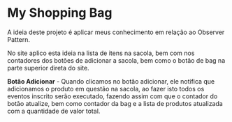# My Shopping Bag

A ideia deste projeto é aplicar meus conhecimento em relação ao Observer Pattern.

No site aplico esta ideia na lista de itens na sacola, bem com nos contadores dos botões de adicionar a sacola, bem como o botão de bag na parte superior direta do site.

**Botão Adicionar** - Quando clicamos no botão adicionar, ele notifica que adicionamos o produto em  questão na sacola, ao fazer isto todos os eventos inscrito serão executado, fazendo assim com que o contador do botão atualize, bem como contador da bag e a lista de produtos atualizada com a quantidade de valor total.
